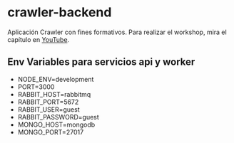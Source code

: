 # crawler-backend
Aplicación Crawler con fines formativos. Para realizar el workshop, mira el capítulo en [YouTube](https://youtu.be/eXcOayFWRYg).

## Env Variables para servicios api y worker
- NODE_ENV=development
- PORT=3000
- RABBIT_HOST=rabbitmq
- RABBIT_PORT=5672
- RABBIT_USER=guest
- RABBIT_PASSWORD=guest
- MONGO_HOST=mongodb
- MONGO_PORT=27017
